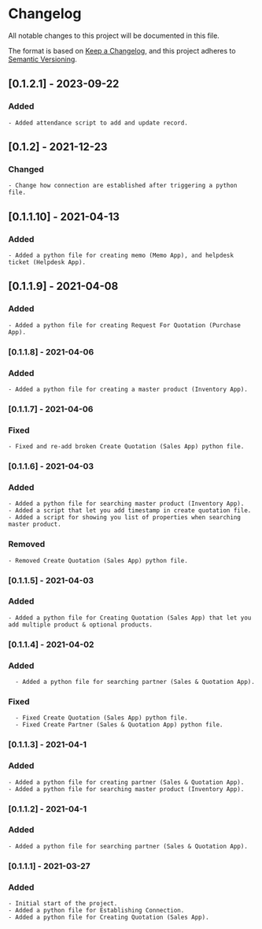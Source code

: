 # Changelog
All notable changes to this project will be documented in this file.

The format is based on [Keep a Changelog](https://keepachangelog.com/en/1.0.0/),
and this project adheres to [Semantic Versioning](https://semver.org/spec/v2.0.0.html).

## [0.1.2.1] - 2023-09-22

  ### Added

    - Added attendance script to add and update record.

## [0.1.2] - 2021-12-23

  ### Changed

    - Change how connection are established after triggering a python file.

## [0.1.1.10] - 2021-04-13

  ### Added

    - Added a python file for creating memo (Memo App), and helpdesk ticket (Helpdesk App).

## [0.1.1.9] - 2021-04-08

  ### Added

    - Added a python file for creating Request For Quotation (Purchase App).

### [0.1.1.8] - 2021-04-06

  ### Added

    - Added a python file for creating a master product (Inventory App).

### [0.1.1.7] - 2021-04-06

  ### Fixed
    - Fixed and re-add broken Create Quotation (Sales App) python file.

### [0.1.1.6] - 2021-04-03
      
  ### Added
    - Added a python file for searching master product (Inventory App).
    - Added a script that let you add timestamp in create quotation file.
    - Added a script for showing you list of properties when searching master product.
    
  ### Removed
    - Removed Create Quotation (Sales App) python file.

### [0.1.1.5] - 2021-04-03

### Added
    - Added a python file for Creating Quotation (Sales App) that let you add multiple product & optional products.
    

### [0.1.1.4] - 2021-04-02
  
  ### Added
      - Added a python file for searching partner (Sales & Quotation App).
        
  ### Fixed
      - Fixed Create Quotation (Sales App) python file.
      - Fixed Create Partner (Sales & Quotation App) python file.

      
### [0.1.1.3] - 2021-04-1
  ### Added
    - Added a python file for creating partner (Sales & Quotation App).
    - Added a python file for searching master product (Inventory App).

### [0.1.1.2] - 2021-04-1

  ### Added
    - Added a python file for searching partner (Sales & Quotation App).
    
### [0.1.1.1] - 2021-03-27

  ### Added
    - Initial start of the project.
    - Added a python file for Establishing Connection.
    - Added a python file for Creating Quotation (Sales App).
